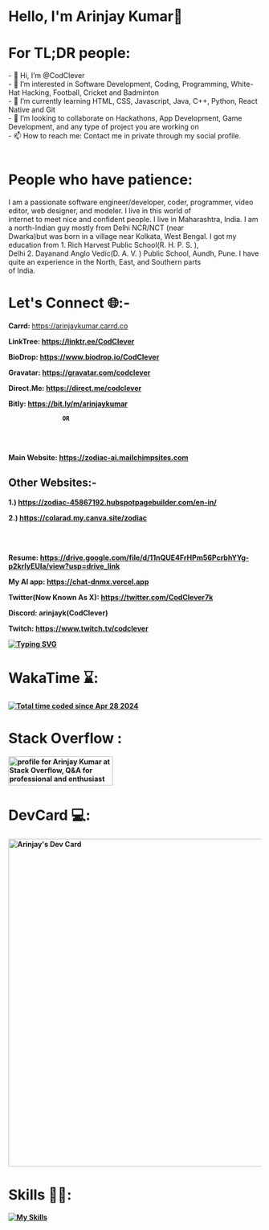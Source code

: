 <h1><b>Hello, I'm Arinjay Kumar👋</b></h1>

<h1><b>For TL;DR people:</b></h1>
- 👋 Hi, I’m @CodClever<br>
- 👀 I’m interested in Software Development, Coding, Programming, White-Hat Hacking, Football, Cricket and Badminton<br>
- 🌱 I’m currently learning HTML, CSS, Javascript, Java, C++, Python, React Native and Git<br>
- 💞️ I’m looking to collaborate on Hackathons, App Development, Game Development, and any type of project you are working on<br>
- 📫 How to reach me: Contact me in private through my social profile.<br><br>

<h1><b>People who have patience:</b></h1>
I am a passionate software engineer/developer, coder, programmer, video editor, web designer, and modeler. I live in this world of<br>
internet to meet nice and confident people. I live in Maharashtra, India. I am a north-Indian guy mostly from Delhi NCR/NCT (near<br>
Dwarka)but was born in a village near Kolkata, West Bengal. I got my education from 1. Rich Harvest Public School(R. H. P. S. ),<br>
Delhi 2. Dayanand Anglo Vedic(D. A. V. ) Public School, Aundh, Pune. I have quite an experience in the North, East, and Southern parts<br> 
of India. 

<h1><b>Let's Connect 🌐:- </b></h1>

<b>Carrd: </b> https://arinjaykumar.carrd.co<b><b>

<b>LinkTree: </b> https://linktr.ee/CodClever<b><b>

<b>BioDrop: </b> https://www.biodrop.io/CodClever<b><b>

<b>Gravatar: </b> https://gravatar.com/codclever<b><b>

<b>Direct.Me: </b> https://direct.me/codclever<b><b>

<b>Bitly: </b> https://bit.ly/m/arinjaykumar

                   OR


<br><br>

<b>Main Website: </b> https://zodiac-ai.mailchimpsites.com

<h2>Other Websites:- </h2>

<b>1.) </b> https://zodiac-45867192.hubspotpagebuilder.com/en-in/

<b>2.) </b> https://colarad.my.canva.site/zodiac

<br><br>


<b>Resume: </b> https://drive.google.com/file/d/11nQUE4FrHPm56PcrbhYYg-p2krIyEUIa/view?usp=drive_link

<b>My AI app: </b> https://chat-dnmx.vercel.app

<b>Twitter(Now Known As X): </b> https://twitter.com/CodClever7k

<b>Discord: </b> arinjayk(CodClever)

<b>Twitch: </b> https://www.twitch.tv/codclever

[![Typing SVG](https://readme-typing-svg.demolab.com/?lines=First+line+of+text;Second+line+of+text)](https://git.io/typing-svg)

<h1><b>WakaTime ⌛:</b></h1>


<a href="https://wakatime.com/@4cce7c90-a22e-48b6-b2a1-931ec33f2c16"><img src="https://wakatime.com/badge/user/4cce7c90-a22e-48b6-b2a1-931ec33f2c16.svg" alt="Total time coded since Apr 28 2024" /></a>

<h1><b>Stack Overflow :</b></h1>


<a href="https://stackoverflow.com/users/23567323/arinjay-kumar"><img src="https://stackoverflow.com/users/flair/23567323.png" width="208"
                                                                   height="58" alt="profile for Arinjay Kumar at Stack Overflow, Q&amp;A 
                                                                   for professional and enthusiast programmers" title="profile for Arinjay
                                                                   Kumar at Stack Overflow, Q&amp;A for professional and enthusiast program
                                                                   mers"></a>

<h1><b>DevCard 💻:</b></h1>


<a href="https://app.daily.dev/codclever"><img src="https://api.daily.dev/devcards/v2/k1IIp8eVY6m6AKPashui4.png?type=wide&r=ljt" width="652"
                                            alt="Arinjay's Dev Card"/></a>

<h1><b>Skills 👨‍💻:</b></h1> 


[![My Skills](https://skillicons.dev/icons?i=blender,bootstrap,codepen,css,devto,discord,figma,firebase,flask,git,github,gmail,heroku,html,js,linkedin,nextjs,nodejs,notion,npm,ps,php,powershell,pycharm,py,pytorch,react,replit,robloxstudio,sublime,supabase,tensorflow,twitter,unity,unreal,vim,vite,vscode,vue,windows,wordpress,,&perline=10)](https://skillicons.dev)

<!---
CodClever/CodClever is a ✨ special ✨ repository because its `README.md` (this file) appears on your GitHub profile.
You can click the Preview link to take a look at your changes.
--->
